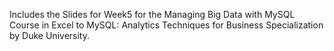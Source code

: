 Includes the Slides for Week5 for the Managing Big Data with MySQL Course in Excel to MySQL: Analytics Techniques for Business Specialization by Duke University.
